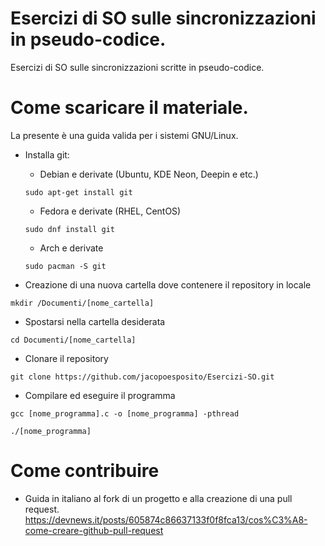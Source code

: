 # Esercizi di SO sulle sincronizzazioni in pseudo-codice.
Esercizi di SO sulle sincronizzazioni scritte in pseudo-codice.

# Come scaricare il materiale.
La presente è una guida valida per i sistemi GNU/Linux.

* Installa git:
  * Debian e derivate (Ubuntu, KDE Neon, Deepin e etc.)
  ```console
  sudo apt-get install git
  ```
  * Fedora e derivate (RHEL, CentOS)
  ```console
  sudo dnf install git
  ```
  * Arch e derivate
  ```console
  sudo pacman -S git
  ```

* Creazione di una nuova cartella dove contenere il repository in locale
```console
mkdir /Documenti/[nome_cartella]
```

* Spostarsi nella cartella desiderata
```console
cd Documenti/[nome_cartella]
```
* Clonare il repository
```console
git clone https://github.com/jacopoesposito/Esercizi-SO.git
```
* Compilare ed eseguire il programma
```console
gcc [nome_programma].c -o [nome_programma] -pthread

./[nome_programma]
```

# Come contribuire

* Guida in italiano al fork di un progetto e alla creazione di una pull request.
https://devnews.it/posts/605874c86637133f0f8fca13/cos%C3%A8-come-creare-github-pull-request

